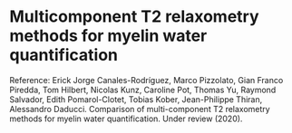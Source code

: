 # Multicomponent T2 relaxometry methods for myelin water quantification

Reference: Erick Jorge Canales-Rodríguez, Marco Pizzolato, Gian Franco Piredda, Tom Hilbert, Nicolas Kunz, Caroline Pot, Thomas Yu, Raymond Salvador, Edith Pomarol-Clotet, Tobias Kober, Jean-Philippe Thiran, Alessandro Daducci. Comparison of multi-component T2 relaxometry methods for myelin water
quantification. Under review (2020).
